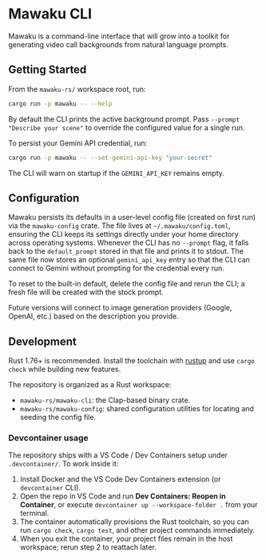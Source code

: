 # Mawaku CLI

Mawaku is a command-line interface that will grow into a toolkit for generating video call backgrounds from natural language prompts.

## Getting Started

From the `mawaku-rs/` workspace root, run:

```bash
cargo run -p mawaku -- --help
```

By default the CLI prints the active background prompt. Pass `--prompt "Describe your scene"` to override the configured value for a single run.

To persist your Gemini API credential, run:

```bash
cargo run -p mawaku -- --set-gemini-api-key "your-secret"
```

The CLI will warn on startup if the `GEMINI_API_KEY` remains empty.

## Configuration

Mawaku persists its defaults in a user-level config file (created on first run) via the `mawaku-config` crate. The file lives at `~/.mawaku/config.toml`, ensuring the CLI keeps its settings directly under your home directory across operating systems. Whenever the CLI has no `--prompt` flag, it falls back to the `default_prompt` stored in that file and prints it to stdout. The same file now stores an optional `gemini_api_key` entry so that the CLI can connect to Gemini without prompting for the credential every run.

To reset to the built-in default, delete the config file and rerun the CLI; a fresh file will be created with the stock prompt.

Future versions will connect to image generation providers (Google, OpenAI, etc.) based on the description you provide.

## Development

Rust 1.76+ is recommended. Install the toolchain with [rustup](https://rustup.rs/) and use `cargo check` while building new features.

The repository is organized as a Rust workspace:

- `mawaku-rs/mawaku-cli`: the Clap-based binary crate.
- `mawaku-rs/mawaku-config`: shared configuration utilities for locating and seeding the config file.

### Devcontainer usage

The repository ships with a VS Code / Dev Containers setup under `.devcontainer/`. To work inside it:

1. Install Docker and the VS Code Dev Containers extension (or `devcontainer` CLI).
2. Open the repo in VS Code and run **Dev Containers: Reopen in Container**, or execute `devcontainer up --workspace-folder .` from your terminal.
3. The container automatically provisions the Rust toolchain, so you can run `cargo check`, `cargo test`, and other project commands immediately.
4. When you exit the container, your project files remain in the host workspace; rerun step 2 to reattach later.
